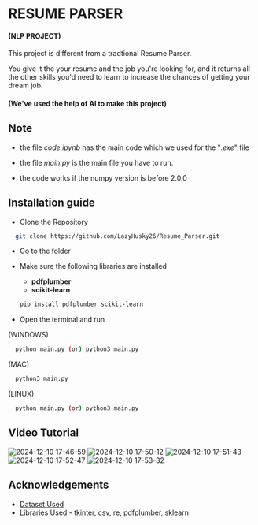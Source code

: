 
# RESUME PARSER

#### (NLP PROJECT)

This project is different from a tradtional Resume Parser. 

You give it the your resume and the job you're looking for, and it returns all the other skills you'd need to learn to increase the chances of getting your dream job.

#### (We've used the help of AI to make this project)



## Note

- the file *code.ipynb* has the main code which we used for the "*.exe*" file

- the file *main.py* is the main file you have to run.

- the code works if the numpy version is before 2.0.0

## Installation guide

- Clone the Repository

```bash
  git clone https://github.com/LazyHusky26/Resume_Parser.git
```

- Go to the folder

- Make sure the following libraries are installed 
  - **pdfplumber**
  - **scikit-learn**
  ```bash
  pip install pdfplumber scikit-learn
  ```

- Open the terminal and run

(WINDOWS)
```bash
  python main.py (or) python3 main.py
```
(MAC)
```bash
  python3 main.py
```
(LINUX)
```bash
  python main.py (or) python3 main.py
```

## Video Tutorial
![2024-12-10 17-46-59](https://github.com/user-attachments/assets/058ae732-fa07-42df-a7c3-45f9ecc4cf84)
![2024-12-10 17-50-12](https://github.com/user-attachments/assets/b1db8d28-74de-4af9-be3a-ac111b00db3c)
![2024-12-10 17-51-43](https://github.com/user-attachments/assets/dfee0e7c-9b43-4343-83ef-e91343786fae)
![2024-12-10 17-52-47](https://github.com/user-attachments/assets/0541e41e-bcf2-44b9-b595-8b7d2d4d3b00)
![2024-12-10 17-53-32](https://github.com/user-attachments/assets/e943d8ec-1fda-4fae-ab53-1671ab8804ed)



## Acknowledgements

 - [Dataset Used](https://www.kaggle.com/datasets/asaniczka/1-3m-linkedin-jobs-and-skills-2024)
 - Libraries Used - tkinter, csv, re, pdfplumber, sklearn

